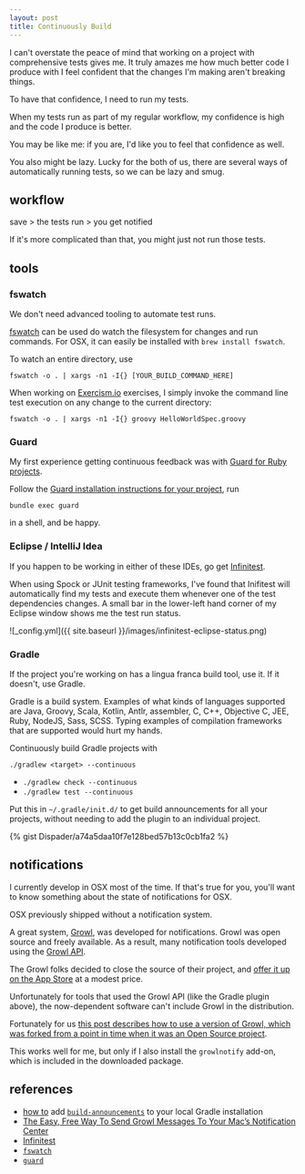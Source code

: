 ```yaml
---
layout: post
title: Continuously Build
---
```


I can't overstate the peace of mind that working on a project with comprehensive tests gives me.  It truly amazes me how much better code I produce with I feel confident that the changes I'm making aren't breaking things.

To have that confidence, I need to run my tests.

When my tests run as part of my regular workflow, my confidence is high and the code I produce is better.

You may be like me: if you are, I'd like you to feel that confidence as well.

You also might be lazy.  Lucky for the both of us, there are several ways of automatically running tests, so we can be lazy and smug.

## workflow

save > the tests run > you get notified

If it's more complicated than that, you might just not run those tests.

## tools

### fswatch

We don't need advanced tooling to automate test runs.

[fswatch](https://github.com/emcrisostomo/fswatch/wiki/How-to-Use-fswatch) can be used do watch the filesystem for changes and run commands.  For OSX, it can easily be installed with `brew install fswatch`.

To watch an entire directory, use

`fswatch -o . | xargs -n1 -I{} [YOUR_BUILD_COMMAND_HERE]`

When working on [Exercism.io](http://exercism.io/) exercises, I simply invoke the command line test execution on any change to the current directory:

`fswatch -o . | xargs -n1 -I{} groovy HelloWorldSpec.groovy`

### Guard

My first experience getting continuous feedback was with [Guard for Ruby projects](https://github.com/guard/guard).

Follow the [Guard installation instructions for your project](https://github.com/guard/guard), run

```
bundle exec guard
```

in a shell, and be happy.

### Eclipse / IntelliJ Idea

If you happen to be working in either of these IDEs, go get [Infinitest](https://infinitest.github.io/).

When using Spock or JUnit testing frameworks, I've found that Inifitest will automatically find my tests and execute them whenever one of the test dependencies changes.  A small bar in the lower-left hand corner of my Eclipse window shows me the test run status.

![_config.yml]({{ site.baseurl }}/images/infinitest-eclipse-status.png)

### Gradle

If the project you're working on has a lingua franca build tool, use it.  If it doesn't, use Gradle.

Gradle is a build system.  Examples of what kinds of languages supported are Java, Groovy, Scala, Kotlin, Antlr, assembler, C, C++, Objective C, JEE, Ruby, NodeJS, Sass, SCSS.  Typing examples of compilation frameworks that are supported would hurt my hands.

Continuously build Gradle projects with

`./gradlew <target> --continuous`

* `./gradlew check --continuous`
* `./gradlew test --continuous`

Put this in `~/.gradle/init.d/` to get build announcements for all your projects, without needing to add the plugin to an individual project.

{% gist Dispader/a74a5daa10f7e128bed57b13c0cb1fa2 %}

## notifications

I currently develop in OSX most of the time.  If that's true for you, you'll want to know something about the state of notifications for OSX.

OSX previously shipped without a notification system.

A great system, [Growl](http://growl.info/), was developed for notifications.  Growl was open source and freely available.  As a result, many notification tools developed using the [Growl API](http://growl.info/documentation/developer/).

The Growl folks decided to close the source of their project, and [offer it up on the App Store](https://itunes.apple.com/us/app/growl/id467939042?mt=12) at a modest price.

Unfortunately for tools that used the Growl API (like the Gradle plugin above), the now-dependent software can't include Growl in the distribution.

Fortunately for us [this post describes how to use a version of Growl, which was forked from a point in time when it was an Open Source project](http://www.nbcdaily.com/the-easy-free-way-to-send-growl-messages-to-your-macs-notification-center/28091/).

This works well for me, but only if I also install the `growlnotify` add-on, which is included in the downloaded package.﻿

## references

* [how to](https://gist.github.com/Dispader/a74a5daa10f7e128bed57b13c0cb1fa2#file-build-announcements-gradle) add [`build-announcements`](https://docs.gradle.org/current/userguide/build_announcements_plugin.html) to your local Gradle installation
* [The Easy, Free Way To Send Growl Messages To Your Mac’s Notification Center](http://www.nbcdaily.com/the-easy-free-way-to-send-growl-messages-to-your-macs-notification-center/28091/)
* [Infinitest](https://infinitest.github.io/)
* [`fswatch`](https://github.com/emcrisostomo/fswatch)
* [`guard`](https://github.com/guard/guard)
